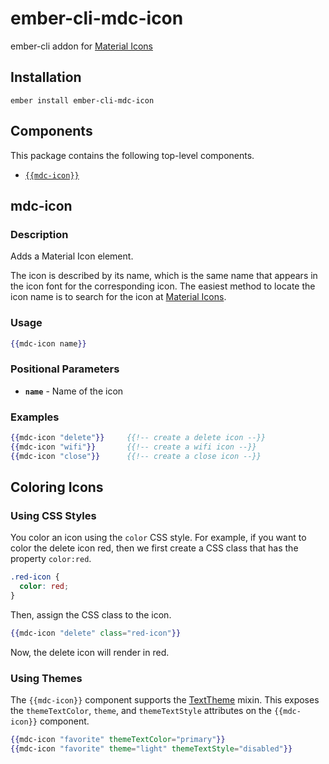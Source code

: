 ember-cli-mdc-icon
======================

ember-cli addon for [Material Icons](https://material.io/tools/icons/)

Installation
------------

    ember install ember-cli-mdc-icon

Components
-----------

This package contains the following top-level components.

* [`{{mdc-icon}}`](#mdc-icon)

mdc-icon
---------------------

### Description

Adds a Material Icon element. 

The icon is described by its name, which is the same name that appears in the icon 
font for the corresponding icon. The easiest method to locate the icon name is to 
search for the icon at [Material Icons](https://material.io/tools/icons/).

### Usage

```handlebars
{{mdc-icon name}}
```

### Positional Parameters

* **`name`** - Name of the icon

### Examples

```handlebars
{{mdc-icon "delete"}}     {{!-- create a delete icon --}}
{{mdc-icon "wifi"}}       {{!-- create a wifi icon --}}
{{mdc-icon "close"}}      {{!-- create a close icon --}}
```

## Coloring Icons

### Using CSS Styles

You color an icon using the `color` CSS style. For example, if you want to color the 
delete icon red, then we first create a CSS class that has the property `color:red`.

```css
.red-icon {
  color: red;
}
```

Then, assign the CSS class to the icon.

```handlebars
{{mdc-icon "delete" class="red-icon"}}
```

Now, the delete icon will render in red.

### Using Themes

The `{{mdc-icon}}` component supports the 
[TextTheme](https://github.com/onehilltech/ember-cli-mdc/blob/master/packages/mdc-theme/addon/mixins/text-theme.js) 
mixin. This exposes the `themeTextColor`, `theme`, and `themeTextStyle` attributes on the `{{mdc-icon}}`
component.

```handlebars
{{mdc-icon "favorite" themeTextColor="primary"}}
{{mdc-icon "favorite" theme="light" themeTextStyle="disabled"}}
```
